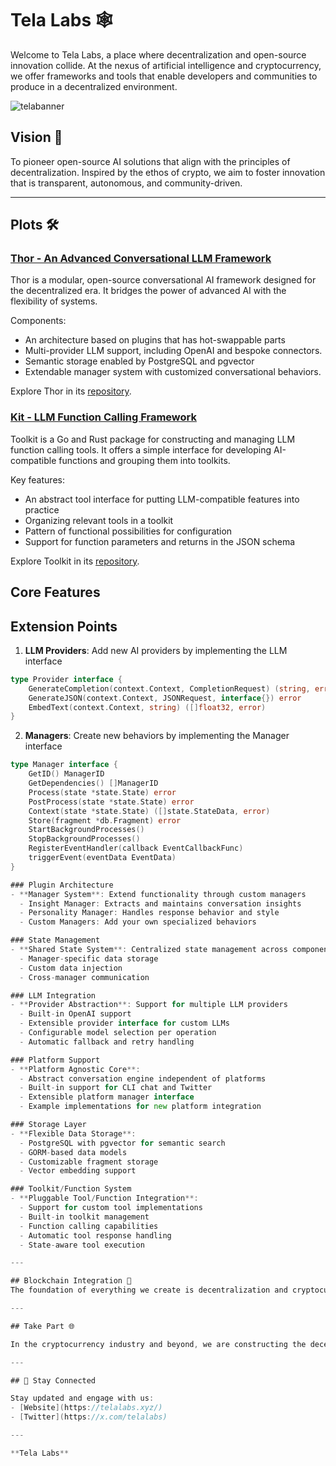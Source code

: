 # Tela Labs 🕸

Welcome to Tela Labs, a place where decentralization and open-source innovation collide. At the nexus of artificial intelligence and cryptocurrency, we offer frameworks and tools that enable developers and communities to produce in a decentralized environment.

![telabanner](https://github.com/user-attachments/assets/3e952dde-8ab5-4bc4-8142-d20a2d68d1a2)

## Vision 🌟 
To pioneer open-source AI solutions that align with the principles of decentralization. Inspired by the ethos of crypto, we aim to foster innovation that is transparent, autonomous, and community-driven.

---

## Plots 🛠️

### [Thor - An Advanced Conversational LLM Framework](https://github.com/telalabs/thor)  
Thor is a modular, open-source conversational AI framework designed for the decentralized era. It bridges the power of advanced AI with the flexibility of systems.  

Components: 
- An architecture based on plugins that has hot-swappable parts  
- Multi-provider LLM support, including OpenAI and bespoke connectors. 
- Semantic storage enabled by PostgreSQL and pgvector
- Extendable manager system with customized conversational behaviors.    

Explore Thor in its [repository](https://github.com/telalabs/thor).

### [Kit - LLM Function Calling Framework](https://github.com/telalabs/kit)
Toolkit is a Go and Rust package for constructing and managing LLM function calling tools. It offers a simple interface for developing AI-compatible functions and grouping them into toolkits.

Key features:
- An abstract tool interface for putting LLM-compatible features into practice
- Organizing relevant tools in a toolkit
- Pattern of functional possibilities for configuration
- Support for function parameters and returns in the JSON schema

Explore Toolkit in its [repository](https://github.com/telalabs/kit).

## Core Features

## Extension Points
1. **LLM Providers**: Add new AI providers by implementing the LLM interface
```go
type Provider interface {
    GenerateCompletion(context.Context, CompletionRequest) (string, error)
    GenerateJSON(context.Context, JSONRequest, interface{}) error
    EmbedText(context.Context, string) ([]float32, error)
}
```

2. **Managers**: Create new behaviors by implementing the Manager interface
```go
type Manager interface {
    GetID() ManagerID
    GetDependencies() []ManagerID
    Process(state *state.State) error
    PostProcess(state *state.State) error
    Context(state *state.State) ([]state.StateData, error)
    Store(fragment *db.Fragment) error
    StartBackgroundProcesses()
    StopBackgroundProcesses()
    RegisterEventHandler(callback EventCallbackFunc)
    triggerEvent(eventData EventData)
}

### Plugin Architecture
- **Manager System**: Extend functionality through custom managers
  - Insight Manager: Extracts and maintains conversation insights
  - Personality Manager: Handles response behavior and style
  - Custom Managers: Add your own specialized behaviors

### State Management
- **Shared State System**: Centralized state management across components
  - Manager-specific data storage
  - Custom data injection
  - Cross-manager communication

### LLM Integration
- **Provider Abstraction**: Support for multiple LLM providers
  - Built-in OpenAI support
  - Extensible provider interface for custom LLMs
  - Configurable model selection per operation
  - Automatic fallback and retry handling

### Platform Support
- **Platform Agnostic Core**: 
  - Abstract conversation engine independent of platforms
  - Built-in support for CLI chat and Twitter
  - Extensible platform manager interface
  - Example implementations for new platform integration

### Storage Layer
- **Flexible Data Storage**:
  - PostgreSQL with pgvector for semantic search
  - GORM-based data models
  - Customizable fragment storage
  - Vector embedding support

### Toolkit/Function System
- **Pluggable Tool/Function Integration**:
  - Support for custom tool implementations
  - Built-in toolkit management
  - Function calling capabilities
  - Automatic tool response handling
  - State-aware tool execution

---

## Blockchain Integration 🤝 
The foundation of everything we create is decentralization and cryptocurrency. These guidelines guarantee that technology will always be equitable, accessible, and uncontrolled by a single entity. We develop solutions that embrace transparency, security, and autonomy by fusing AI with the cryptocurrency ecosystem.

---

## Take Part 🌐 

In the cryptocurrency industry and beyond, we are constructing the decentralized AI of the future. We would love to work with if you are an open-source enthusiast, researcher, or developer. To join us, see our [contribution guidelines](CONTRIBUTING.md).

---

## 📡 Stay Connected  

Stay updated and engage with us:  
- [Website](https://telalabs.xyz/)  
- [Twitter](https://x.com/telalabs)  

---

**Tela Labs**
